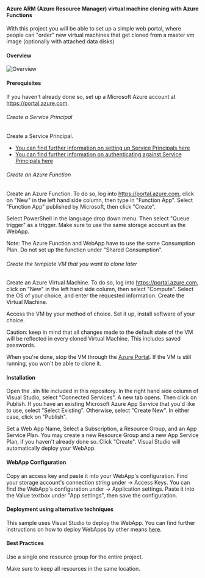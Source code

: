 #### Azure ARM (Azure Resource Manager) virtual machine cloning with Azure Functions
With this project you will be able to set up a simple web portal, where people can "order" new virtual machines that get cloned from a master vm image (optionally with attached data disks)


#### Overview
![Overview](https://github.com/horrion/azurearmvmcloningwithazurefunctions/blob/master/docs/VmCloningProcessOverview.png)


#### Prerequisites
If you haven't already done so, set up a Microsoft Azure account at https://portal.azure.com. 


###### Create a Service Principal
Create a Service Principal. 
- [You can find further information on setting up Service Principals here](https://docs.microsoft.com/en-us/azure/azure-resource-manager/resource-group-create-service-principal-portal)
- [You can find further information on authenticating against Service Principals here](https://docs.microsoft.com/en-us/azure/azure-resource-manager/resource-group-authenticate-service-principal)

###### Create an Azure Function
Create an Azure Function. To do so, log into https://portal.azure.com, click on "New" in the left hand side column, then type in "Function App". Select "Function App" published by Microsoft, then click "Create". 

Select PowerShell in the language drop down menu. Then select "Queue trigger" as a trigger. Make sure to use the same storage account as the WebApp. 

Note: The Azure Function and WebApp have to use the same Consumption Plan. Do not set up the function under "Shared Consumption". 

###### Create the template VM that you want to clone later
Create an Azure Virtual Machine. To do so, log into https://portal.azure.com, click on "New" in the left hand side column, then select "Compute". Select the OS of your choice, and enter the requested information. Create the Virtual Machine. 

Access the VM by your method of choice. Set it up, install software of your choice.

Caution: keep in mind that all changes made to the default state of the VM will be reflected in every cloned Virtual Machine. This includes saved passwords. 

When you're done, stop the VM through the [Azure Portal](https://portal.azure.com). If the VM is still running, you won't be able to clone it. 

#### Installation
Open the .sln file included in this repository. 
In the right hand side column of Visual Studio, select "Connected Services". A new tab opens. Then click on Publish. 
If you have an existing Microsoft Azure App Service that you'd like to use, select "Select Existing". 
Otherwise, select "Create New". In either case, click on "Publish". 

Set a Web App Name, Select a Subscription, a Resource Group, and an App Service Plan. 
You may create a new Resource Group and a new App Service Plan, if you haven't already done so. 
Click "Create". Visual Studio will automatically deploy your WebApp. 

#### WebApp Configuration
Copy an access key and paste it into your WebApp's configuration. 
Find your storage account's connection string under <your-storage-account-name> -> Access Keys. You can find the WebApp's configuration under <your-WebApp-Name> -> Application settings. Paste it into the Value textbox under "App settings", then save the configuration. 

#### Deployment using alternative techniques
This sample uses Visual Studio to deploy the WebApp. You can find further instructions on how to deploy WebApps by other means [here](https://docs.microsoft.com/en-us/azure/app-service-web/web-sites-deploy). 


#### Best Practices
Use a single one resource group for the entire project. 

Make sure to keep all resources in the same location. 
